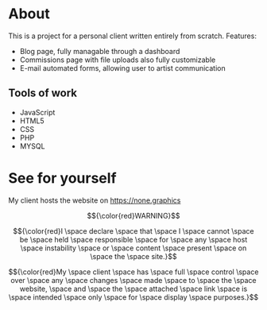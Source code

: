 # About
This is a project for a personal client written entirely from scratch. 
Features: 
- Blog page, fully managable through a dashboard
- Commissions page with file uploads also fully customizable
- E-mail automated forms, allowing user to artist communication

## Tools of work
- JavaScript
- HTML5
- CSS
- PHP 
- MYSQL

# See for yourself
My client hosts the website on https://none.graphics


$${\color{red}WARNING}$$

$${\color{red}I \space declare \space that \space I \space cannot \space be \space held \space responsible \space for \space any \space host \space instability \space or \space content \space present \space on \space the \space site.}$$

$${\color{red}My \space client \space has \space full \space control \space over \space any \space changes \space made \space to \space the \space website, \space and \space the \space attached \space link \space is \space intended \space only \space for \space display \space purposes.}$$